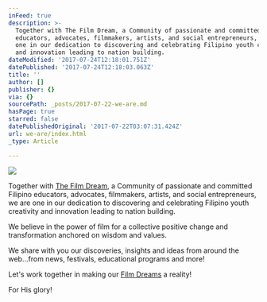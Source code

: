 ```yaml
---
inFeed: true
description: >-
  Together with The Film Dream, a Community of passionate and committed Filipino
  educators, advocates, filmmakers, artists, and social entrepreneurs, we are
  one in our dedication to discovering and celebrating Filipino youth creativity
  and innovation leading to nation building.
dateModified: '2017-07-24T12:18:01.751Z'
datePublished: '2017-07-24T12:18:03.063Z'
title: ''
author: []
publisher: {}
via: {}
sourcePath: _posts/2017-07-22-we-are.md
hasPage: true
starred: false
datePublishedOriginal: '2017-07-22T03:07:31.424Z'
url: we-are/index.html
_type: Article

---
```

![](https://the-grid-user-content.s3-us-west-2.amazonaws.com/133e19d3-cded-4bae-bf62-f103e46d72ac.jpg)

Together with [The Film Dream][0], a Community of passionate and committed Filipino educators, advocates, filmmakers, artists, and social entrepreneurs, we are one in our dedication to discovering and celebrating Filipino youth creativity and innovation leading to nation building.

We believe in the power of film for a collective positive change and transformation anchored on wisdom and values.

We share with you our discoveries, insights and ideas from around the web...from news, festivals, educational programs and more!

Let's work together in making our [Film Dreams][1] a reality!

For His glory!

[0]: http://thefilmdream.com/ "The Film Dream"
[1]: http://thefilmdream.com/